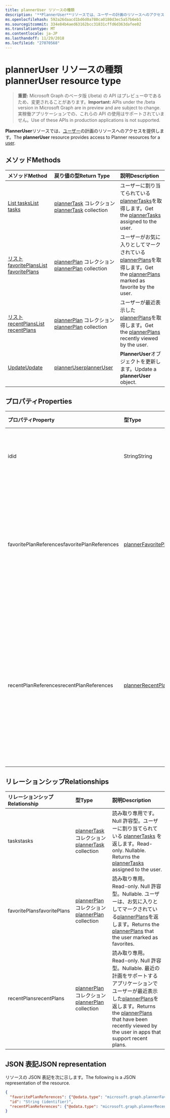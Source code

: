 ```yaml
---
title: plannerUser リソースの種類
description: '**PlannerUser**リソースでは、ユーザーの計画のリソースへのアクセスを提供します。 '
ms.openlocfilehash: 592a26daacd1bd6d0a780ca0180d3ec5a57b6eb1
ms.sourcegitcommit: 334e84b4aed63162bcc31831cffd6d363dafee02
ms.translationtype: MT
ms.contentlocale: ja-JP
ms.lasthandoff: 11/29/2018
ms.locfileid: "27070568"
---
```

# <a name="planneruser-resource-type"></a><span data-ttu-id="c0975-103">plannerUser リソースの種類</span><span class="sxs-lookup"><span data-stu-id="c0975-103">plannerUser resource type</span></span>

> <span data-ttu-id="c0975-104">**重要:** Microsoft Graph のベータ版 (/beta) の API はプレビュー中であるため、変更されることがあります。</span><span class="sxs-lookup"><span data-stu-id="c0975-104">**Important:** APIs under the /beta version in Microsoft Graph are in preview and are subject to change.</span></span> <span data-ttu-id="c0975-105">実稼働アプリケーションでの、これらの API の使用はサポートされていません。</span><span class="sxs-lookup"><span data-stu-id="c0975-105">Use of these APIs in production applications is not supported.</span></span>

<span data-ttu-id="c0975-106">**PlannerUser**リソースでは、[ユーザー](user.md)の計画のリソースへのアクセスを提供します。</span><span class="sxs-lookup"><span data-stu-id="c0975-106">The **plannerUser** resource provides access to Planner resources for a [user](user.md).</span></span> 


## <a name="methods"></a><span data-ttu-id="c0975-107">メソッド</span><span class="sxs-lookup"><span data-stu-id="c0975-107">Methods</span></span>

| <span data-ttu-id="c0975-108">メソッド</span><span class="sxs-lookup"><span data-stu-id="c0975-108">Method</span></span>           | <span data-ttu-id="c0975-109">戻り値の型</span><span class="sxs-lookup"><span data-stu-id="c0975-109">Return Type</span></span>    |<span data-ttu-id="c0975-110">説明</span><span class="sxs-lookup"><span data-stu-id="c0975-110">Description</span></span>|
|:---------------|:--------|:----------|
|[<span data-ttu-id="c0975-111">List tasks</span><span class="sxs-lookup"><span data-stu-id="c0975-111">List tasks</span></span>](../api/planneruser-list-tasks.md) |<span data-ttu-id="c0975-112">[plannerTask](plannertask.md) コレクション</span><span class="sxs-lookup"><span data-stu-id="c0975-112">[plannerTask](plannertask.md) collection</span></span>| <span data-ttu-id="c0975-113">ユーザーに割り当てられている[plannerTasks](plannertask.md)を取得します。</span><span class="sxs-lookup"><span data-stu-id="c0975-113">Get the [plannerTasks](plannertask.md) assigned to the user.</span></span>|
|[<span data-ttu-id="c0975-114">リスト favoritePlans</span><span class="sxs-lookup"><span data-stu-id="c0975-114">List favoritePlans</span></span>](../api/planneruser-list-favoriteplans.md) |<span data-ttu-id="c0975-115">[plannerPlan](plannerplan.md) コレクション</span><span class="sxs-lookup"><span data-stu-id="c0975-115">[plannerPlan](plannerplan.md) collection</span></span>| <span data-ttu-id="c0975-116">ユーザーがお気に入りとしてマークされている[plannerPlans](plannerplan.md)を取得します。</span><span class="sxs-lookup"><span data-stu-id="c0975-116">Get the [plannerPlans](plannerplan.md) marked as favorite by the user.</span></span>|
|[<span data-ttu-id="c0975-117">リスト recentPlans</span><span class="sxs-lookup"><span data-stu-id="c0975-117">List recentPlans</span></span>](../api/planneruser-list-recentplans.md) |<span data-ttu-id="c0975-118">[plannerPlan](plannerplan.md) コレクション</span><span class="sxs-lookup"><span data-stu-id="c0975-118">[plannerPlan](plannerplan.md) collection</span></span>| <span data-ttu-id="c0975-119">ユーザーが最近表示した[plannerPlans](plannerplan.md)を取得します。</span><span class="sxs-lookup"><span data-stu-id="c0975-119">Get the [plannerPlans](plannerplan.md) recently viewed by the user.</span></span>|
|[<span data-ttu-id="c0975-120">Update</span><span class="sxs-lookup"><span data-stu-id="c0975-120">Update</span></span>](../api/planneruser-update.md) | [<span data-ttu-id="c0975-121">plannerUser</span><span class="sxs-lookup"><span data-stu-id="c0975-121">plannerUser</span></span>](planneruser.md)| <span data-ttu-id="c0975-122">**PlannerUser**オブジェクトを更新します。</span><span class="sxs-lookup"><span data-stu-id="c0975-122">Update a **plannerUser** object.</span></span> |


## <a name="properties"></a><span data-ttu-id="c0975-123">プロパティ</span><span class="sxs-lookup"><span data-stu-id="c0975-123">Properties</span></span>
| <span data-ttu-id="c0975-124">プロパティ</span><span class="sxs-lookup"><span data-stu-id="c0975-124">Property</span></span>     | <span data-ttu-id="c0975-125">型</span><span class="sxs-lookup"><span data-stu-id="c0975-125">Type</span></span>   |<span data-ttu-id="c0975-126">説明</span><span class="sxs-lookup"><span data-stu-id="c0975-126">Description</span></span>|
|:---------------|:--------|:----------|
|<span data-ttu-id="c0975-127">id</span><span class="sxs-lookup"><span data-stu-id="c0975-127">id</span></span>|<span data-ttu-id="c0975-128">String</span><span class="sxs-lookup"><span data-stu-id="c0975-128">String</span></span>| <span data-ttu-id="c0975-129">読み取り専用。</span><span class="sxs-lookup"><span data-stu-id="c0975-129">Read-only.</span></span> <span data-ttu-id="c0975-130">PlannerUser の識別子</span><span class="sxs-lookup"><span data-stu-id="c0975-130">Identifier of the plannerUser</span></span>|
|<span data-ttu-id="c0975-131">favoritePlanReferences</span><span class="sxs-lookup"><span data-stu-id="c0975-131">favoritePlanReferences</span></span>|[<span data-ttu-id="c0975-132">plannerFavoritePlanReferenceCollection</span><span class="sxs-lookup"><span data-stu-id="c0975-132">plannerFavoritePlanReferenceCollection</span></span>](plannerfavoriteplanreferencecollection.md)| <span data-ttu-id="c0975-133">ユーザーは、お気に入りとしてマークする計画への参照を格納するコレクション。</span><span class="sxs-lookup"><span data-stu-id="c0975-133">A collection containing the references to the plans that the user has marked as favorites.</span></span>|
|<span data-ttu-id="c0975-134">recentPlanReferences</span><span class="sxs-lookup"><span data-stu-id="c0975-134">recentPlanReferences</span></span>|[<span data-ttu-id="c0975-135">plannerRecentPlanReferenceCollection</span><span class="sxs-lookup"><span data-stu-id="c0975-135">plannerRecentPlanReferenceCollection</span></span>](plannerrecentplanreferencecollection.md)| <span data-ttu-id="c0975-136">最近の計画をサポートするアプリケーションでユーザーが最近表示された計画への参照を格納するコレクション。</span><span class="sxs-lookup"><span data-stu-id="c0975-136">A collection containing references to the plans that were viewed recently by the user in apps that support recent plans.</span></span>|

## <a name="relationships"></a><span data-ttu-id="c0975-137">リレーションシップ</span><span class="sxs-lookup"><span data-stu-id="c0975-137">Relationships</span></span>
| <span data-ttu-id="c0975-138">リレーションシップ</span><span class="sxs-lookup"><span data-stu-id="c0975-138">Relationship</span></span> | <span data-ttu-id="c0975-139">型</span><span class="sxs-lookup"><span data-stu-id="c0975-139">Type</span></span>   |<span data-ttu-id="c0975-140">説明</span><span class="sxs-lookup"><span data-stu-id="c0975-140">Description</span></span>|
|:---------------|:--------|:----------|
|<span data-ttu-id="c0975-141">tasks</span><span class="sxs-lookup"><span data-stu-id="c0975-141">tasks</span></span>|<span data-ttu-id="c0975-142">[plannerTask](plannertask.md) コレクション</span><span class="sxs-lookup"><span data-stu-id="c0975-142">[plannerTask](plannertask.md) collection</span></span>| <span data-ttu-id="c0975-p103">読み取り専用です。Null 許容型。ユーザーに割り当てられている [plannerTasks](plannertask.md) を返します。</span><span class="sxs-lookup"><span data-stu-id="c0975-p103">Read-only. Nullable. Returns the [plannerTasks](plannertask.md) assigned to the user.</span></span>|
|<span data-ttu-id="c0975-146">favoritePlans</span><span class="sxs-lookup"><span data-stu-id="c0975-146">favoritePlans</span></span>|<span data-ttu-id="c0975-147">[plannerPlan](plannerplan.md) コレクション</span><span class="sxs-lookup"><span data-stu-id="c0975-147">[plannerPlan](plannerplan.md) collection</span></span>| <span data-ttu-id="c0975-148">読み取り専用。</span><span class="sxs-lookup"><span data-stu-id="c0975-148">Read-only.</span></span> <span data-ttu-id="c0975-149">Null 許容型。</span><span class="sxs-lookup"><span data-stu-id="c0975-149">Nullable.</span></span> <span data-ttu-id="c0975-150">ユーザーは、お気に入りとしてマークされている[plannerPlans](plannerplan.md)を返します。</span><span class="sxs-lookup"><span data-stu-id="c0975-150">Returns the [plannerPlans](plannerplan.md) that the user marked as favorites.</span></span>|
|<span data-ttu-id="c0975-151">recentPlans</span><span class="sxs-lookup"><span data-stu-id="c0975-151">recentPlans</span></span>|<span data-ttu-id="c0975-152">[plannerPlan](plannerplan.md) コレクション</span><span class="sxs-lookup"><span data-stu-id="c0975-152">[plannerPlan](plannerplan.md) collection</span></span>| <span data-ttu-id="c0975-153">読み取り専用。</span><span class="sxs-lookup"><span data-stu-id="c0975-153">Read-only.</span></span> <span data-ttu-id="c0975-154">Null 許容型。</span><span class="sxs-lookup"><span data-stu-id="c0975-154">Nullable.</span></span> <span data-ttu-id="c0975-155">最近の計画をサポートするアプリケーションでユーザーが最近表示した[plannerPlans](plannerplan.md)を返します。</span><span class="sxs-lookup"><span data-stu-id="c0975-155">Returns the [plannerPlans](plannerplan.md) that have been recently viewed by the user in apps that support recent plans.</span></span> |

## <a name="json-representation"></a><span data-ttu-id="c0975-156">JSON 表記</span><span class="sxs-lookup"><span data-stu-id="c0975-156">JSON representation</span></span>
<span data-ttu-id="c0975-157">リソースの JSON 表記を次に示します。</span><span class="sxs-lookup"><span data-stu-id="c0975-157">The following is a JSON representation of the resource.</span></span>

<!-- {
  "blockType": "resource",
  "optionalProperties": [

  ],
  "@odata.type": "microsoft.graph.plannerUser"
}-->

```json
{
  "favoritePlanReferences": {"@odata.type": "microsoft.graph.plannerFavoritePlanReferenceCollection"},
  "id": "String (identifier)",
  "recentPlanReferences": {"@odata.type": "microsoft.graph.plannerRecentPlanReferenceCollection"}
}

```

<!-- uuid: 8fcb5dbc-d5aa-4681-8e31-b001d5168d79
2015-10-25 14:57:30 UTC -->
<!-- {
  "type": "#page.annotation",
  "description": "plannerUser resource",
  "keywords": "",
  "section": "documentation",
  "tocPath": ""
}-->
